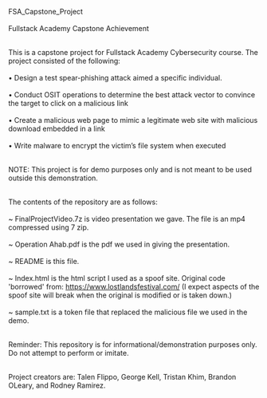 FSA_Capstone_Project<br></br>
Fullstack Academy Capstone Achievement<br></br>

This is a capstone project for Fullstack Academy Cybersecurity course. The project consisted of the following:<br></br>
•	Design a test spear-phishing attack aimed a specific individual.<br></br>
•	Conduct OSIT operations to determine the best attack vector to convince the target to click on a malicious link<br></br>
•	Create a malicious web page to mimic a legitimate web site with malicious download embedded in a link<br></br>
•	Write malware to encrypt the victim’s file system when executed<br></br>

NOTE: This project is for demo purposes only and is not meant to be used outside this demonstration.<br></br>

The contents of the repository are as follows:<br></br>
~ FinalProjectVideo.7z is video presentation we gave. The file is an mp4 compressed using 7 zip. <br></br>
~ Operation Ahab.pdf is the pdf we used in giving the presentation.<br></br>
~ README is this file.<br></br>
~ Index.html is the html script I used as a spoof site. Original code 'borrowed' from: https://www.lostlandsfestival.com/ (I expect aspects of the spoof site will break when the original is modified or is taken down.)<br></br>
~ sample.txt is a token file that replaced the malicious file we used in the demo.<br></br>

Reminder: This repository is for informational/demonstration purposes only. Do not attempt to perform or imitate.<br></br>

Project creators are: Talen Flippo, George Kell, Tristan Khim, Brandon OLeary, and Rodney Ramirez.
